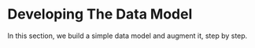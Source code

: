 # Developing The Data Model

In this section, we build a simple data model and augment it, step by step.